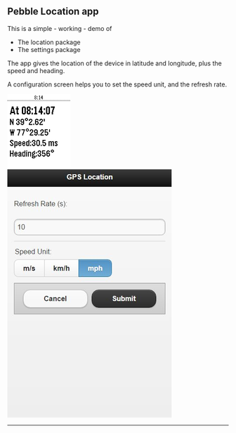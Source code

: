 ## Pebble Location app
This is a simple - working - demo of
 - The location package
 - The settings package

The app gives the location of the device in latitude and longitude, plus  the speed and heading.

A configuration screen helps you to set the speed unit, and the refresh rate.

 ![On the watch](screenshot.png) ![Config](config.jpg) 

------------------------------------------------------
